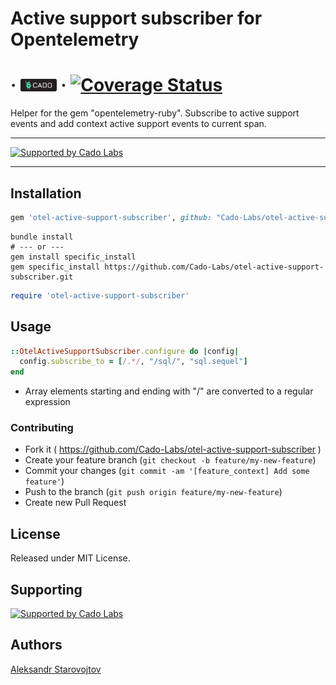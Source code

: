 # Active support subscriber for Opentelemetry 
# &middot; <a target="_blank" href="https://github.com/Cado-Labs"><img src="https://github.com/Cado-Labs/cado-labs-logos/raw/main/cado_labs_badge.svg" alt="Supported by Cado Labs" style="max-width: 100%; height: 20px"></a> &middot; [![Coverage Status](https://coveralls.io/repos/github/Cado-Labs/otel-active-support-subscriber/badge.svg?branch=master)](https://coveralls.io/github/Cado-Labs/otel-active-support-subscriber?branch=master)

Helper for the gem "opentelemetry-ruby". Subscribe to active support events and add context active support events to current span.

---

<p>
  <a href="https://github.com/Cado-Labs">
    <img src="https://github.com/Cado-Labs/cado-labs-resources/blob/main/cado_labs_supporting_rounded.svg" alt="Supported by Cado Labs" />
  </a>
</p>

---

## Installation

```ruby
gem 'otel-active-support-subscriber', github: "Cado-Labs/otel-active-support-subscriber"
```

```shell
bundle install
# --- or ---
gem install specific_install
gem specific_install https://github.com/Cado-Labs/otel-active-support-subscriber.git
```

```ruby
require 'otel-active-support-subscriber'
```

## Usage

```ruby
::OtelActiveSupportSubscriber.configure do |config|
  config.subscribe_to = [/.*/, "/sql/", "sql.sequel"]
end
```
* Array elements starting and ending with "/" are converted to a regular expression

### Contributing

 - Fork it ( https://github.com/Cado-Labs/otel-active-support-subscriber )
 - Create your feature branch (`git checkout -b feature/my-new-feature`)
 - Commit your changes (`git commit -am '[feature_context] Add some feature'`)
 - Push to the branch (`git push origin feature/my-new-feature`)
 - Create new Pull Request

## License

Released under MIT License.

## Supporting

<a href="https://github.com/Cado-Labs">
  <img src="https://github.com/Cado-Labs/cado-labs-resources/blob/main/cado_labs_supporting_rounded.svg" alt="Supported by Cado Labs" />
</a>

## Authors

[Aleksandr Starovojtov](https://github.com/AS-AlStar)
